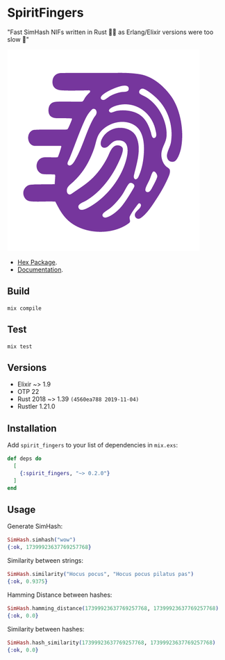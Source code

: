 # SpiritFingers

"Fast SimHash NIFs written in Rust 🐇💨 as Erlang/Elixir versions were too slow 🐢"

![logo](./logo.png)

* [Hex Package](https://hex.pm/packages/spirit_fingers).
* [Documentation](https://hexdocs.pm/spirit_fingers).

## Build

```
mix compile
```

## Test

```
mix test
```

## Versions

* Elixir ~> 1.9
* OTP 22
* Rust 2018 ~> 1.39 `(4560ea788 2019-11-04)`
* Rustler 1.21.0

## Installation

Add `spirit_fingers` to your list of dependencies in `mix.exs`:

```elixir
def deps do
  [
    {:spirit_fingers, "~> 0.2.0"}
  ]
end
```

## Usage

Generate SimHash:
``` elixir
SimHash.simhash("wow")
{:ok, 17399923637769257768}
```

Similarity between strings:
``` elixir
SimHash.similarity("Hocus pocus", "Hocus pocus pilatus pas")
{:ok, 0.9375}
```

Hamming Distance between hashes:
``` elixir
SimHash.hamming_distance(17399923637769257768, 17399923637769257768)
{:ok, 0.0}
```

Similarity between hashes:
``` elixir
SimHash.hash_similarity(17399923637769257768, 17399923637769257768)
{:ok, 0.0}
```

